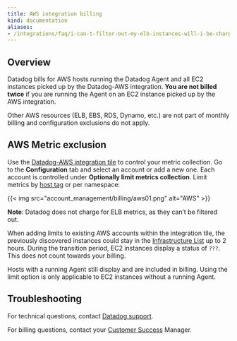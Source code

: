 ```yaml
---
title: AWS integration billing
kind: documentation
aliases:
- /integrations/faq/i-can-t-filter-out-my-elb-instances-will-i-be-charged-for-them/
---
```


## Overview

Datadog bills for AWS hosts running the Datadog Agent and all EC2 instances picked up by the Datadog-AWS integration. **You are not billed twice** if you are running the Agent on an EC2 instance picked up by the AWS integration.

Other AWS resources (ELB, EBS, RDS, Dynamo, etc.) are not part of monthly billing and configuration exclusions do not apply.

## AWS Metric exclusion

Use the [Datadog-AWS integration tile][1] to control your metric collection. Go to the **Configuration** tab and select an account or add a new one. Each account is controlled under **Optionally limit metrics collection**. Limit metrics by [host tag][2] or per namespace:

{{< img src="account_management/billing/aws01.png" alt="AWS" >}}

**Note**: Datadog does not charge for ELB metrics, as they can’t be filtered out.

When adding limits to existing AWS accounts within the integration tile, the previously discovered instances could stay in the [Infrastructure List][3] up to 2 hours. During the transition period, EC2 instances display a status of `???`. This does not count towards your billing.

Hosts with a running Agent still display and are included in billing. Using the limit option is only applicable to EC2 instances without a running Agent.

## Troubleshooting

For technical questions, contact [Datadog support][4].

For billing questions, contact your [Customer Success][5] Manager.

[1]: https://app.datadoghq.com/account/settings#integrations/amazon_web_services
[2]: /getting_started/getting_started/tagging/using_tags/#integrations
[3]: /infrastructure/
[4]: /help/
[5]: mailto:success@datadoghq.com
